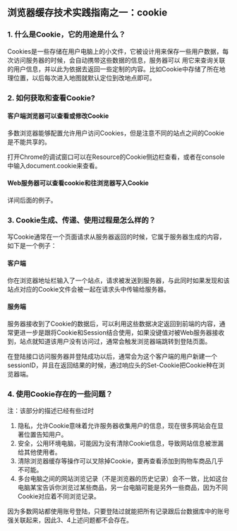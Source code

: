 ## 浏览器缓存技术实践指南之一：cookie


### 1. 什么是Cookie，它的用途是什么？

Cookies是一些存储在用户电脑上的小文件，它被设计用来保存一些用户数据，每次访问服务器的时候，会自动携带这些数据的信息，服务器可以 用它来查询关联的用户信息，并以此为依据去返回一些定制的内容。比如Cookie中存储了所在地理位置，以后每次进入地图就默认定位到改地点即可。

### 2. 如何获取和查看Cookie?


#### 客户端浏览器可以查看或修改Cookie

多数浏览器能够配置允许用户访问Cookies，但是注意不同的站点之间的Cookie是不能共享的。

打开Chrome的调试窗口可以在Resource的Cookie侧边栏查看，或者在console中输入document.cookie来查看。

#### Web服务器可以查看cookie和往浏览器写入Cookie

详间后面的例子。

### 3. Cookie生成、传递、使用过程是怎么样的？

写Cookie通常在一个页面请求从服务器返回的时候，它属于服务器生成的内容，如下是一个例子：

#### 客户端

你在浏览器地址栏输入了一个站点，请求被发送到服务器，与此同时如果发现和该站点对应的Cookie文件会被一起在请求头中传输给服务器。

#### 服务端

服务器接收到了Cookie的数据后，可以利用这些数据决定返回到前端的内容，通常更进一步是跟将Cookie和Session结合使用，如果没键值对被Web服务器接收到，站点就知道该用户没有访问过，通常会触发浏览器端跳转到登陆页面。

在登陆接口访问服务器并登陆成功以后，通常会为这个客户端的用户新建一个sessionID，并且在返回结果的时候，通过响应头的Set-Cookie把Cookie种在浏览器端。

### 4. 使用Cookie存在的一些问题？

注：该部分的描述已经有些过时

1. 隐私，允许Cookie意味着允许服务器收集用户的信息，现在很多网站会在显著位置告知用户。
2. 安全，公用环境电脑，可能因为没有清除Cookie信息，导致网站信息被泄漏给其他使用者。
3. 清除浏览器缓存等操作可以叉除掉Cookie，要再查看添加到购物车商品几乎不可能。 
4. 多台电脑之间的网站浏览记录（不是浏览器的历史记录）会不一致，比如这台电脑某宝告诉你浏览过某些商品，另一台电脑可能是另外一些商品，因为不同Cookie对应着不同浏览记录。


因为多数网站都使用账号登陆，只要登陆过就能把所有记录跟后台数据库中的账号强关联起来，因此3、4上述问题都不会存在。



